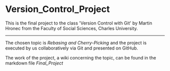 # Version_Control_Project

This is the final project to the class 'Version Control with Git' by Martin Hronec from the Faculty of Social Sciences, Charles University.

-------------------------------------

The chosen topic is *Rebasing and Cherry-Picking* and the project is executed by us collaboratively via Git and presented on GitHub.

The work of the project, a wiki concerning the topic, can be found in the markdown file *Final_Project*
